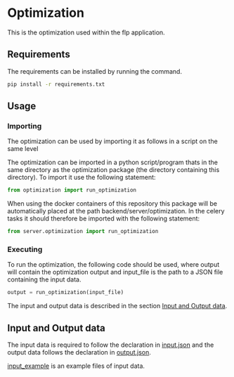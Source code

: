 # Optimization

This is the optimization used within the flp application.

## Requirements

The requirements can be installed by running the command.

```bash
pip install -r requirements.txt
```

## Usage

### Importing

The optimization can be used by importing it as follows in a script on the same level 

The optimization can be imported in a python script/program thats in the same directory as the optimization package (the directory containing this directory). To import it use the following statement:

```python
from optimization import run_optimization
```

When using the docker containers of this repository this package will be automatically placed at the path backend/server/optimization. In the celery tasks it should therefore be imported with the following statement:

```python
from server.optimization import run_optimization
```

### Executing

To run the optimization, the following code should be used, where output will contain the optimization output and input_file is the path to a JSON file containing the input data.


```python
output = run_optimization(input_file)
```

The input and output data is described in the section [Input and Output data](#input-and-output-data).

## Input and Output data

The input data is required to follow the declaration in [input.json](./input.json) and the output data follows the declaration in [output.json](./output.json).

[input_example](./input_example.json) is an example files of input data.

